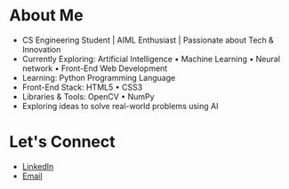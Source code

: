 # About Me


- CS Engineering Student | AIML Enthusiast | Passionate about Tech & Innovation
- Currently Exploring: Artificial Intelligence • Machine Learning • Neural network • Front-End Web Development 
- Learning: Python Programming Language
- Front-End Stack: HTML5 • CSS3
- Libraries & Tools: OpenCV • NumPy  
- Exploring ideas to solve real-world problems using AI


# Let's Connect


- [LinkedIn](https://www.linkedin.com/in/itshariprasad37) 
- [Email](itsprasadsclick2906@gmail.com)
